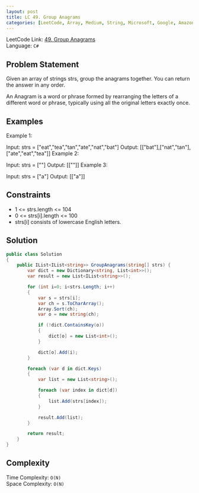 ```yaml
---
layout: post
title: LC 49. Group Anagrams
categories: [LeetCode, Array, Medium, String, Microsoft, Google, Amazon]
---
```


LeetCode Link: [49. Group Anagrams](https://leetcode.com/problems/group-anagrams/)  
Language: `C#`  

## Problem Statement

Given an array of strings strs, group the anagrams together. You can return the answer in any order.

An Anagram is a word or phrase formed by rearranging the letters of a different word or phrase, typically using all the original letters exactly once.

## Examples

Example 1:

Input: strs = ["eat","tea","tan","ate","nat","bat"]
Output: [["bat"],["nat","tan"],["ate","eat","tea"]]
Example 2:

Input: strs = [""]
Output: [[""]]
Example 3:

Input: strs = ["a"]
Output: [["a"]]

## Constraints  

* 1 <= strs.length <= 104
* 0 <= strs[i].length <= 100
* strs[i] consists of lowercase English letters.

## Solution

``` csharp
public class Solution 
{
    public IList<IList<string>> GroupAnagrams(string[] strs) {
        var dict = new Dictionary<string, List<int>>();
        var result = new List<IList<string>>();

        for (int i=0; i<strs.Length; i++)
        {
            var s = strs[i];
            var ch = s.ToCharArray();
            Array.Sort(ch);
            var o = new string(ch);

            if (!dict.ContainsKey(o))
            {
                dict[o] = new List<int>();
            }

            dict[o].Add(i);
        }

        foreach (var d in dict.Keys)
        {
            var list = new List<string>();

            foreach (var index in dict[d])
            {
                list.Add(strs[index]);
            }

            result.Add(list);
        }

        return result;    
    }
}
```

## Complexity

Time Complexity: `O(N)`  
Space Complexity: `O(N)`  
